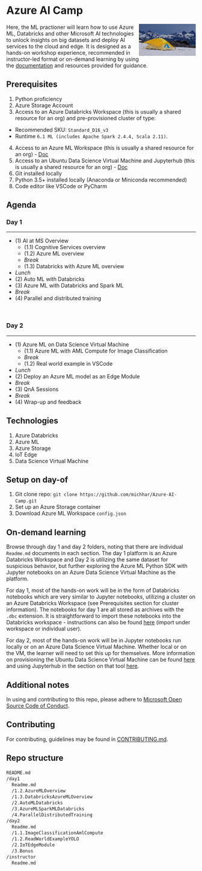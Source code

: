 # Azure AI Camp 
<img src="assets/azure_camp.jpg" width="30%" align="right">

Here, the ML practioner will learn how to use Azure ML, Databricks and other Microsoft AI technologies to unlock insights on big datasets and deploy AI services to the cloud and edge.  It is designed as a hands-on workshop experience, recommended in instructor-led format or on-demand learning by using the [documentation](#on-demand-learning) and resources provided for guidance.

## Prerequisites

1.  Python proficiency
2.  Azure Storage Account
3.  Access to an Azure Databricks Workspace (this is usually a shared resource for an org) and pre-provisioned cluster of type: 
  - Recommended SKU: `Standard_D16_v3`
  - Runtime `6.1 ML (includes Apache Spark 2.4.4, Scala 2.11)`.
4.  Access to an Azure ML Workspace (this is usually a shared resource for an org)  - <a href="https://docs.microsoft.com/en-us/azure/machine-learning/service/how-to-manage-workspace" target="blank_">Doc</a>
5.  Access to an Ubuntu Data Science Virtual Machine and Jupyterhub (this is usually a shared resource for an org) - <a href="https://docs.microsoft.com/en-us/azure/machine-learning/data-science-virtual-machine/dsvm-ubuntu-intro#jupyterhub-and-jupyterlab" target="_blank">Doc</a>
6.  Git installed locally
7.  Python 3.5+ installed locally (Anaconda or Miniconda recommended)
8.  Code editor like VSCode or PyCharm

## Agenda

### Day 1​
---
* (1)  AI at MS Overview​
    * (1.1) Cognitive Services overview
    * (1.2) Azure ML overview
    * _Break_
    * (1.3) Databricks with Azure ML overview
*  _Lunch_
* (2)  Auto ML with Databricks
* (3)  Azure ML with Databricks and Spark ML
*  _Break_
* (4) Parallel and distributed training​

​
### Day 2​
---

* (1) Azure ML on Data Science Virtual Machine
    * (1.1) Azure ML with AML Compute for Image Classification
    * _Break_
    * (1.2) Real world example in VSCode
*  _Lunch_
* (2) Deploy an Azure ML model as an Edge Module
*  _Break_
* (3) QnA Sessions
* _Break_
* (4) Wrap-up and feedback

## Technologies

1. Azure Databricks
2. Azure ML
3. Azure Storage
4. IoT Edge
5. Data Science Virtual Machine

## Setup on day-of

1. Git clone repo:  `git clone https://github.com/michhar/Azure-AI-Camp.git`
2. Set up an Azure Storage container
3. Download Azure ML Workspace `config.json`

## On-demand learning

Browse through day 1 and day 2 folders, noting that there are individual `Readme.md` documents in each section.  The day 1 platform is an Azure Databricks Workspace and Day 2 is utilizing the same dataset for suspicious behavior, but further exploring the Azure ML Python SDK with Jupyter notebooks on an Azure Data Science Virtual Machine as the platform. 

For day 1, most of the hands-on work will be in the form of Databricks notebooks which are very similar to Jupyter notebooks, utilizing a cluster on an Azure Databricks Workspace (see Prerequisites section for cluster information).  The notebooks for day 1 are all stored as archives with the `.dbc` extension.  It is straightforward to import these notebooks into the Databricks workspace - instructions can also be found <a href="https://docs.databricks.com/notebooks/notebooks-manage.html#import-a-notebook" target="blank_">here</a> (import under workspace or individual user).

For day 2, most of the hands-on work will be in Jupyter notebooks run locally or on an Azure Data Science Virtual Machine.  Whether local or on the VM, the learner will need to set this up for themselves.  More information on provisioning the Ubuntu Data Science Virtual Machine can be found <a href="https://docs.microsoft.com/en-us/azure/machine-learning/data-science-virtual-machine/dsvm-ubuntu-intro" target="blank_">here</a> and using Jupyterhub in the section on that tool <a href="https://docs.microsoft.com/en-us/azure/machine-learning/data-science-virtual-machine/dsvm-ubuntu-intro#jupyterhub-and-jupyterlab" target="blank_">here</a>.

## Additional notes

In using and contributing to this repo, please adhere to <a href="https://opensource.microsoft.com/codeofconduct" target="_blank">Microsoft Open Source Code of Conduct</a>.

## Contributing

For contributing, guidelines may be found in [CONTRIBUTING.md](CONTRIBUTING.md).

## Repo structure

```
README.md
/day1
  Readme.md
  /1.2.AzureMLOverview
  /1.3.DatabricksAzureMLOverview
  /2.AutoMLDatabricks
  /3.AzureMLSparkMLDatabricks
  /4.ParallelDistributedTraining
/day2
  Readme.md
  /1.1.ImageClassificationAmlCompute
  /1.2.ReadWorldExampleYOLO
  /2.IoTEdgeModule
  /3.Bonus
/instructor
  Readme.md
```
